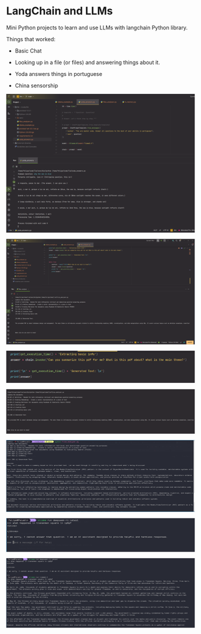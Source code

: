 # LangChain and LLMs

Mini Python projects to learn and use LLMs with langchain Python library.

Things that worked:

- Basic Chat

- Looking up in a file (or files) and answering things about it.

- Yoda answers things in portuguese

- China sensorship


![Yoda Talks](https://github.com/felipecaetano0/llms/blob/main/pictures/Yoda%20BR.png)

![Analysing a book about SQL Databases](https://github.com/felipecaetano0/llms/blob/main/pictures/analysing%20a%20DB%20book.png)

![Analysing a book about SQL Databases - question](https://github.com/felipecaetano0/llms/blob/main/pictures/Analysing%20a%20DB%20book%20-%20question.png)

![Analysing a book about SQL Databases - answer](https://github.com/felipecaetano0/llms/blob/main/pictures/Analysing%20a%20DB%20book%20-%20result.png)

![File analysis using deepseek-r1 locally](https://github.com/felipecaetano0/llms/blob/main/pictures/file%20analysis%20with%20deepseek.png)

![Sensorship](https://github.com/felipecaetano0/llms/blob/main/pictures/Chinese%20Sensorship.png)

![Freedom](./pictures/Freedom.png)
